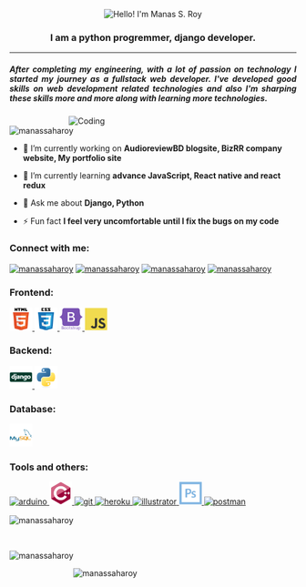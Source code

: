 <p align="center"><img src="https://media-exp1.licdn.com/dms/image/C4D22AQE4fCJI-cfguw/feedshare-shrink_800/0/1645171807993?e=1648080000&v=beta&t=2I2Va0qlgpwSkWXaSMb1vphi5CllKasZ0eExV07cuRQ" alt="Hello! I'm Manas S. Roy" width="960" height="540"></p>
<h3 align="center">I am a python progremmer, django developer.</h3>
<hr>
<h5 align="justify">After completing my engineering, with a lot of passion on technology I started my journey as a fullstack web developer. I've developed good skills on web development related technologies and also I'm sharping these skills more and more along with learning more technologies.</h5>

<img align="right" alt="Coding" width="400" src="https://i.pinimg.com/originals/91/6b/1c/916b1c0b9788ad87b9ccdfc71bbdadf3.gif">

<p align="left"> <img src="https://komarev.com/ghpvc/?username=manassaharoy&label=Profile%20views&color=0e75b6&style=flat" alt="manassaharoy" /> </p>

- 🔭 I’m currently working on **AudioreviewBD blogsite, BizRR company website, My portfolio site**

- 🌱 I’m currently learning **advance JavaScript, React native and react redux**

- 💬 Ask me about **Django, Python**

- ⚡ Fun fact **I feel very uncomfortable until I fix the bugs on my code**

<h3 align="left">Connect with me:</h3>
<p align="left">
<a href="https://www.linkedin.com/in/manassaharoy/" target="blank"><img align="center" src="https://raw.githubusercontent.com/rahuldkjain/github-profile-readme-generator/master/src/images/icons/Social/linked-in-alt.svg" alt="manassaharoy" height="30" width="40" /></a>
<a href="https://stackoverflow.com/users/17818994/manas-s-roy" target="blank"><img align="center" src="https://raw.githubusercontent.com/rahuldkjain/github-profile-readme-generator/master/src/images/icons/Social/stack-overflow.svg" alt="manassaharoy" height="30" width="40" /></a>
<a href="https://www.instagram.com/manassaharoy" target="blank"><img align="center" src="https://raw.githubusercontent.com/rahuldkjain/github-profile-readme-generator/master/src/images/icons/Social/instagram.svg" alt="manassaharoy" height="30" width="40" /></a>
<a href="https://www.behance.net/manassaharoy" target="blank"><img align="center" src="https://raw.githubusercontent.com/rahuldkjain/github-profile-readme-generator/master/src/images/icons/Social/behance.svg" alt="manassaharoy" height="30" width="40" /></a>
</p>

<h3 align="left">Frontend:</h3>

<p align="left"> 

  <a href="https://www.w3.org/html/" target="_blank" rel="noreferrer"> <img src="https://raw.githubusercontent.com/devicons/devicon/master/icons/html5/html5-original-wordmark.svg" alt="html5" width="40" height="40"/> </a>
  <a href="https://www.w3schools.com/css/" target="_blank" rel="noreferrer"> <img src="https://raw.githubusercontent.com/devicons/devicon/master/icons/css3/css3-original-wordmark.svg" alt="css3" width="40" height="40"/> </a> 
  <a href="https://getbootstrap.com" target="_blank" rel="noreferrer"> <img src="https://raw.githubusercontent.com/devicons/devicon/master/icons/bootstrap/bootstrap-plain-wordmark.svg" alt="bootstrap" width="40" height="40"/> </a>
  <a href="https://developer.mozilla.org/en-US/docs/Web/JavaScript" target="_blank" rel="noreferrer"> <img src="https://raw.githubusercontent.com/devicons/devicon/master/icons/javascript/javascript-original.svg" alt="javascript" width="40" height="40"/> </a> 

</p>


<h3 align="left">Backend:</h3>

<p align="left"> 
  
  <a href="https://www.djangoproject.com/" target="_blank" rel="noreferrer"> <img src="https://raw.githubusercontent.com/devicons/devicon/master/icons/django/django-original.svg" alt="django" width="40" height="40"/> </a> 
  <a href="https://www.python.org" target="_blank" rel="noreferrer"> <img src="https://raw.githubusercontent.com/devicons/devicon/master/icons/python/python-original.svg" alt="python" width="40" height="40"/> </a> 

</p>

<h3 align="left">Database:</h3>
<p align="left"> 
  
  <a href="https://www.mysql.com/" target="_blank" rel="noreferrer"> <img src="https://raw.githubusercontent.com/devicons/devicon/master/icons/mysql/mysql-original-wordmark.svg" alt="mysql" width="40" height="40"/> </a> 
  
</p>

<h3 align="left">Tools and others:</h3>

<p align="left"> 
  <a href="https://www.arduino.cc/" target="_blank" rel="noreferrer"> <img src="https://cdn.worldvectorlogo.com/logos/arduino-1.svg" alt="arduino" width="40" height="40"/> 
  </a> <a href="https://www.w3schools.com/cpp/" target="_blank" rel="noreferrer"> <img src="https://raw.githubusercontent.com/devicons/devicon/master/icons/cplusplus/cplusplus-original.svg" alt="cplusplus" width="40" height="40"/> 
  </a> 
  <a href="https://git-scm.com/" target="_blank" rel="noreferrer"> <img src="https://www.vectorlogo.zone/logos/git-scm/git-scm-icon.svg" alt="git" width="40" height="40"/> </a> 
  <a href="https://heroku.com" target="_blank" rel="noreferrer"> <img src="https://www.vectorlogo.zone/logos/heroku/heroku-icon.svg" alt="heroku" width="40" height="40"/> </a> 
  <a href="https://www.adobe.com/in/products/illustrator.html" target="_blank" rel="noreferrer"> <img src="https://www.vectorlogo.zone/logos/adobe_illustrator/adobe_illustrator-icon.svg" alt="illustrator" width="40" height="40"/> </a> 
  <a href="https://www.photoshop.com/en" target="_blank" rel="noreferrer"> <img src="https://raw.githubusercontent.com/devicons/devicon/master/icons/photoshop/photoshop-line.svg" alt="photoshop" width="40" height="40"/> </a>
  <a href="https://postman.com" target="_blank" rel="noreferrer"> <img src="https://www.vectorlogo.zone/logos/getpostman/getpostman-icon.svg" alt="postman" width="40" height="40"/> </a> 
  
</p>

<p><img align="center" src="https://github-readme-stats.vercel.app/api/top-langs?username=manassaharoy&theme=codeSTACKr&show_icons=true&locale=en&layout=compact" alt="manassaharoy" height="200"/></p>

<br>

<p><img align="left" src="https://github-readme-stats.vercel.app/api?username=manassaharoy&theme=codeSTACKr&show_icons=true" height="200" alt="manassaharoy" /></p>
<br>
<p><img align="left" src="https://github-readme-streak-stats.herokuapp.com/?user=manassaharoy&&theme=gotham" height="200" alt="manassaharoy" /></p>

